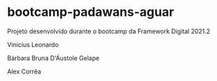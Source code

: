 # bootcamp-padawans-aguar
Projeto desenvolvido durante o bootcamp da Framework Digital 2021.2

Vinicius Leonardo

Bárbara Bruna D'Áustole Gelape

Alex Corrêa